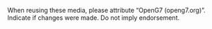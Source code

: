 When reusing these media, please attribute “OpenG7 (openg7.org)”.
Indicate if changes were made. Do not imply endorsement.
